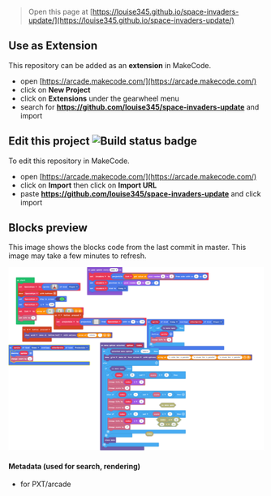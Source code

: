  


> Open this page at [https://louise345.github.io/space-invaders-update/](https://louise345.github.io/space-invaders-update/)

## Use as Extension

This repository can be added as an **extension** in MakeCode.

* open [https://arcade.makecode.com/](https://arcade.makecode.com/)
* click on **New Project**
* click on **Extensions** under the gearwheel menu
* search for **https://github.com/louise345/space-invaders-update** and import

## Edit this project ![Build status badge](https://github.com/louise345/space-invaders-update/workflows/MakeCode/badge.svg)

To edit this repository in MakeCode.

* open [https://arcade.makecode.com/](https://arcade.makecode.com/)
* click on **Import** then click on **Import URL**
* paste **https://github.com/louise345/space-invaders-update** and click import

## Blocks preview

This image shows the blocks code from the last commit in master.
This image may take a few minutes to refresh.

![A rendered view of the blocks](https://github.com/louise345/space-invaders-update/raw/master/.github/makecode/blocks.png)

#### Metadata (used for search, rendering)

* for PXT/arcade
<script src="https://makecode.com/gh-pages-embed.js"></script><script>makeCodeRender("{{ site.makecode.home_url }}", "{{ site.github.owner_name }}/{{ site.github.repository_name }}");</script>
